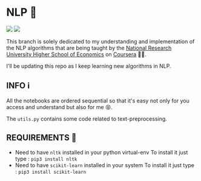 # NLP 🚀

![](https://img.shields.io/badge/Made--with-Python-informational?style=plastic&logo=python&logoColor=yellow) ![](https://img.shields.io/badge/Repo--type-Tutorial-yellow?style=plastic) 

This branch is solely dedicated to my understanding and implementation of the NLP algorithms that are being taught by the [National Research University Higher School of Economics](https://www.hse.ru/en/) on [Coursera](https://www.coursera.org/learn/language-processing/home/welcome) 🧑‍🏫. 

I'll be updating this repo as I keep learning new algorithms in NLP. 

## INFO ℹ️

All the notebooks are ordered sequential so that it's easy not only for you access and understand but also for me 😝. 

The `utils.py` contains some code related to text-preprocessing. 

## REQUIREMENTS 📌

* Need to have `nltk` installed in your python virtual-env
  To install it just type : `pip3 install nltk`
* Need to have `scikit-learn` installed in your system 
  To install it just type : `pip3 install scikit-learn`



